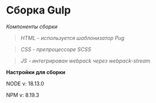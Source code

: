 # Сборка Gulp 

*Компоненты сборки*

> *HTML - используется шаблонизатор Pug*

> *CSS - препроцессоре SCSS*

> *JS - интегрирован webpack через webpack-stream*

**Настройки для сборки**

NODE v: 18.13.0

NPM v: 8.19.3
